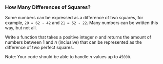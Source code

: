 ### How Many Differences of Squares?

Some numbers can be expressed as a difference of two squares, for example, `20 = 62 - 42` and `21 = 52 - 22`. Many numbers can be written this way, but not all.

Write a function that takes a positive integer *n* and returns the amount of numbers between 1 and *n* (inclusive) that can be represented as the difference of two perfect squares.

Note: Your code should be able to handle *n* values up to `45000`.
